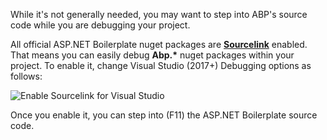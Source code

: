 While it's not generally needed, you may want to step into ABP's source
code while you are debugging your project.

All official ASP.NET Boilerplate nuget packages are
**[Sourcelink](https://github.com/ctaggart/SourceLink)** enabled. That
means you can easily debug **Abp.\*** nuget packages within your
project. To enable it, change Visual Studio (2017+) Debugging options as
follows:

<img src="images/enable-sourcelink.png" alt="Enable Sourcelink for Visual Studio" class="img-thumbnail" />

Once you enable it, you can step into (F11) the ASP.NET Boilerplate source
code.

 
